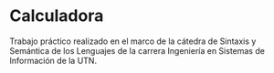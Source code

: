 # Calculadora

Trabajo práctico realizado en el marco de la cátedra de Sintaxis y Semántica de los Lenguajes de la carrera Ingeniería en Sistemas de Información de la UTN.




